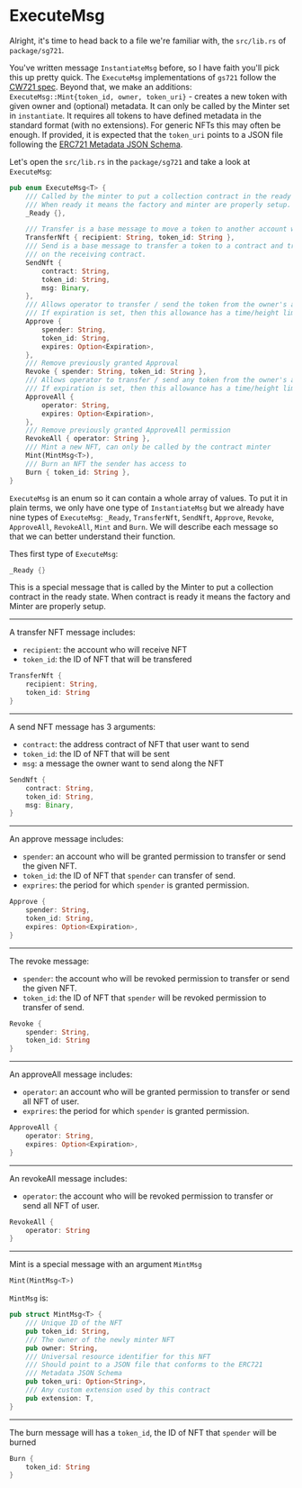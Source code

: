 # ExecuteMsg
Alright, it's time to head back to a file we're familiar with, the `src/lib.rs` of `package/sg721`.

You've written message `InstantiateMsg` before, so I have faith you'll pick this up pretty quick. The `ExecuteMsg` implementations of `gs721` follow the [CW721 spec](https://github.com/CosmWasm/cw-nfts/blob/HEAD/packages/cw721/README.md). Beyond that, we make an additions: `ExecuteMsg::Mint{token_id, owner, token_uri}` - creates a new token with given owner and (optional) metadata. It can only be called by the Minter set in `instantiate`.
It requires all tokens to have defined metadata in the standard format (with no extensions). For generic NFTs this may often be enough.
If provided, it is expected that the `token_uri` points to a JSON file following the [ERC721 Metadata JSON Schema](https://eips.ethereum.org/EIPS/eip-721).

Let's open the `src/lib.rs` in the `package/sg721` and take a look at `ExecuteMsg`:
```rust
pub enum ExecuteMsg<T> {
    /// Called by the minter to put a collection contract in the ready state.
    /// When ready it means the factory and minter are properly setup.
    _Ready {},

    /// Transfer is a base message to move a token to another account without triggering actions
    TransferNft { recipient: String, token_id: String },
    /// Send is a base message to transfer a token to a contract and trigger an action
    /// on the receiving contract.
    SendNft {
        contract: String,
        token_id: String,
        msg: Binary,
    },
    /// Allows operator to transfer / send the token from the owner's account.
    /// If expiration is set, then this allowance has a time/height limit
    Approve {
        spender: String,
        token_id: String,
        expires: Option<Expiration>,
    },
    /// Remove previously granted Approval
    Revoke { spender: String, token_id: String },
    /// Allows operator to transfer / send any token from the owner's account.
    /// If expiration is set, then this allowance has a time/height limit
    ApproveAll {
        operator: String,
        expires: Option<Expiration>,
    },
    /// Remove previously granted ApproveAll permission
    RevokeAll { operator: String },
    /// Mint a new NFT, can only be called by the contract minter
    Mint(MintMsg<T>),
    /// Burn an NFT the sender has access to
    Burn { token_id: String },
}
```

`ExecuteMsg` is an enum so it can contain a whole array of values. To put it in plain terms, we only have one type of `InstantiateMsg` but we already have nine types of `ExecuteMsg`: `_Ready`, `TransferNft`, `SendNft`, `Approve`, `Revoke`, `ApproveAll`, `RevokeAll`, `Mint` and `Burn`.
We will describe each message so that we can better understand their function.

Thes first type of `ExecuteMsg`:
```rust
_Ready {}
```

This is a special message that is called by the Minter to put a collection contract in the ready state. When contract is ready it means the factory and Minter are properly setup.

------------------
A transfer NFT message includes:
- `recipient`: the account who will receive NFT
- `token_id`: the ID of NFT that will be transfered

```rust
TransferNft {
    recipient: String,
    token_id: String
}
```

------------------

A send NFT message has 3 arguments:
- `contract`: the address contract of NFT that user want to send
- `token_id`: the ID of NFT that will be sent
- `msg`: a message the owner want to send along the NFT

```rust
SendNft {
    contract: String,
    token_id: String,
    msg: Binary,
}
```

------------------
An approve message includes:
- `spender`: an account who will be granted permission to transfer or send the given NFT.
- `token_id`: the ID of NFT that `spender` can transfer of send.
- `exprires`: the period for which `spender` is granted permission.

```rust
Approve {
    spender: String,
    token_id: String,
    expires: Option<Expiration>,
}
```

------------------
The revoke message:
- `spender`: the account who will be revoked permission to transfer or send the given NFT.
- `token_id`: the ID of NFT that `spender` will be revoked permission to transfer of send.

```rust
Revoke { 
    spender: String,
    token_id: String
}
```

------------------
An approveAll message includes:
- `operator`: an account who will be granted permission to transfer or send all NFT of user.
- `exprires`: the period for which `spender` is granted permission.

```rust
ApproveAll {
    operator: String,
    expires: Option<Expiration>,
}
```

------------------
An revokeAll message includes:
- `operator`: the account who will be revoked permission to transfer or send all NFT of user.

```rust
RevokeAll {
    operator: String
}
```

------------------
Mint is a special message with an argument `MintMsg`
```rust
Mint(MintMsg<T>)
```

`MintMsg` is:
```rust
pub struct MintMsg<T> {
    /// Unique ID of the NFT
    pub token_id: String,
    /// The owner of the newly minter NFT
    pub owner: String,
    /// Universal resource identifier for this NFT
    /// Should point to a JSON file that conforms to the ERC721
    /// Metadata JSON Schema
    pub token_uri: Option<String>,
    /// Any custom extension used by this contract
    pub extension: T,
}
```

------------------
The burn message will has a `token_id`, the ID of NFT that `spender` will be burned

```rust
Burn {
    token_id: String
}
```
